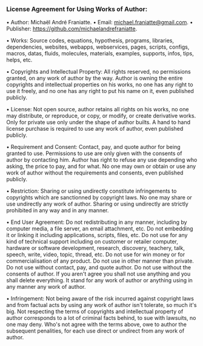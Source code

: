 ﻿  
### License Agreement for Using Works of Author:  
  
• Author: Michaël André Franiatte. • Email: michael.franiatte@gmail.com. • Publisher: https://github.com/michaelandrefraniatte.  
  
• Works: Source codes, equations, hypothesis, programs, libraries, dependencies, websites, webapps, webservices, pages, scripts, configs, macros, datas, fluids, molecules, materials, examples, supports, infos, tips, helps, etc.  
  
• Copyrights and Intellectual Property: All rights reserved, no permissions granted, on any work of author by the way. Author is owning the entire copyrights and intellectual properties on his works, no one has any right to use it freely, and no one has any right to put his name on it, even published publicly.  
  
• License: Not open source, author retains all rights on his works, no one may distribute, or reproduce, or copy, or modify, or create derivative works. Only for private use only under the shape of author builts. A hand to hand license purchase is required to use any work of author, even published publicly.  
  
• Requirement and Consent: Contact, pay, and quote author for being granted to use. Permissions to use are only given with the consents of author by contacting him. Author has right to refuse any use depending who asking, the price to pay, and for what. No one may own or obtain or use any work of author without the requirements and consents, even published publicly.  
  
• Restriction: Sharing or using undirectly constitute infringements to copyrights which are sanctionned by copyright laws. No one may share or use undirectly any work of author. Sharing or using undirectly are strictly prohibited in any way and in any manner.  
  
• End User Agreement: Do not redistributing in any manner, including by computer media, a file server, an email attachment, etc. Do not embedding it or linking it including applications, scripts, files, etc. Do not use for any kind of technical support including on customer or retailer computer, hardware or software development, research, discovery, teachery, talk, speech, write, video, topic, thread, etc. Do not use for win money or for commercialisation of any product. Do not use in other manner than private. Do not use without contact, pay, and quote author. Do not use without the consents of author. If you aren't agree you shall not use anything and you shall delete everything. It stand for any work of author or anything using in any manner any work of author.  
  
• Infringement: Not being aware of the risk incurred against copyright laws and from factual acts by using any work of author isn't tolerate, so much it's big. Not respecting the terms of copyrights and intellectual property of author corresponds to a lot of criminal facts behind, to sue with lawsuits, no one may deny. Who's not agree with the terms above, owe to author the subsequent penalities, for each use direct or undirect from any work of author.  
  